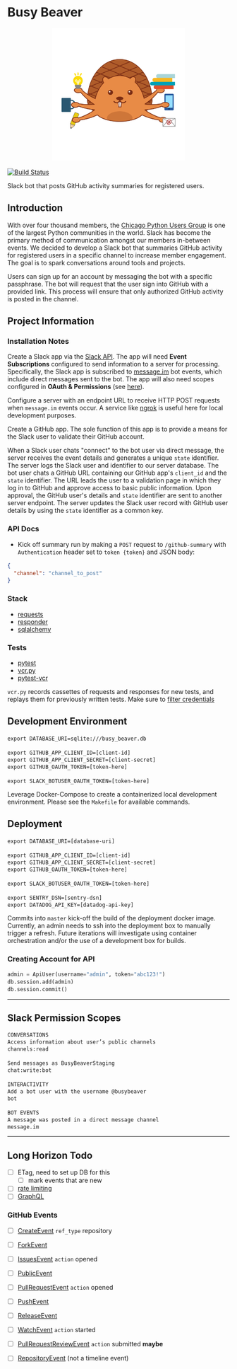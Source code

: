 # Busy Beaver

<p align="center"><img src="assets/logo.png" alt="Busy Beaver Logo" width=300 /></p>

[![Build Status](https://travis-ci.org/alysivji/busy-beaver.svg?branch=master)](https://travis-ci.org/alysivji/busy-beaver)

Slack bot that posts GitHub activity summaries for registered users.

## Introduction

With over four thousand members, the [Chicago Python Users Group](https://www.chipy.org/) is one of the largest Python communities in the world. Slack has become the primary method of communication amongst our members in-between events. We decided to develop a Slack bot that summaries GitHub activity for registered users in a specific channel to increase member engagement. The goal is to spark conversations around tools and projects.

Users can sign up for an account by messaging the bot with a specific passphrase. The bot will request that the user sign into GitHub with a provided link. This process will ensure that only authorized GitHub activity is posted in the channel.

## Project Information

### Installation Notes

Create a Slack app via the [Slack API](https://api.slack.com/). The app will need **Event Subscriptions** configured to send information to a server for processing. Specifically, the Slack app is subscribed to [message.im](https://api.slack.com/events/message.im) bot events, which include direct messages sent to the bot. The app will also need scopes configured in **OAuth & Permissions** (see [here](#Slack-Permission-Scopes)).

Configure a server with an endpoint URL to receive HTTP POST requests when `message.im` events occur. A service like [ngrok](https://ngrok.com/) is useful here for local development purposes.

Create a GitHub app. The sole function of this app is to provide a means for the Slack user to validate their GitHub account.

When a Slack user chats "connect" to the bot user via direct message, the server receives the event details and generates a unique `state` identifier. The server logs the Slack user and identifier to our server database. The bot user chats a GitHub URL containing our GitHub app's `client_id` and the `state` identifier. The URL leads the user to a validation page in which they log in to GitHub and approve access to basic public information. Upon approval, the GitHub user's details and `state` identifier are sent to another server endpoint. The server updates the Slack user record with GitHub user details by using the `state` identifier as a common key.

### API Docs

- Kick off summary run by making a `POST` request to `/github-summary` with `Authentication` header set to `token {token}` and JSON body:

```json
{
  "channel": "channel_to_post"
}
```

### Stack

- [requests](https://github.com/requests/requests)
- [responder](https://github.com/kennethreitz/responder)
- [sqlalchemy](https://www.sqlalchemy.org/)

### Tests

- [pytest](https://github.com/pytest-dev/pytest)
- [vcr.py](https://github.com/kevin1024/vcrpy)
- [pytest-vcr](https://github.com/ktosiek/pytest-vcr)

`vcr.py` records cassettes of requests and responses for new tests, and replays them for previously written tests. Make sure to [filter credentials](https://vcrpy.readthedocs.io/en/latest/advanced.html#filter-information-from-http-headers)

## Development Environment

```console
export DATABASE_URI=sqlite:///busy_beaver.db

export GITHUB_APP_CLIENT_ID=[client-id]
export GITHUB_APP_CLIENT_SECRET=[client-secret]
export GITHUB_OAUTH_TOKEN=[token-here]

export SLACK_BOTUSER_OAUTH_TOKEN=[token-here]
```

Leverage Docker-Compose to create a containerized local development environment. Please see the `Makefile` for available commands.

## Deployment

```console
export DATABASE_URI=[database-uri]

export GITHUB_APP_CLIENT_ID=[client-id]
export GITHUB_APP_CLIENT_SECRET=[client-secret]
export GITHUB_OAUTH_TOKEN=[token-here]

export SLACK_BOTUSER_OAUTH_TOKEN=[token-here]

export SENTRY_DSN=[sentry-dsn]
export DATADOG_API_KEY=[datadog-api-key]
```

Commits into `master` kick-off the build of the deployment docker image. Currently, an admin needs to ssh into the deployment box to manually trigger a refresh. Future iterations will investigate using container orchestration and/or the use of a development box for builds.

### Creating Account for API

```python
admin = ApiUser(username="admin", token="abc123!")
db.session.add(admin)
db.session.commit()
```

---

## Slack Permission Scopes

```text
CONVERSATIONS
Access information about user’s public channels
channels:read

Send messages as BusyBeaverStaging
chat:write:bot

INTERACTIVITY
Add a bot user with the username @busybeaver
bot

BOT EVENTS
A message was posted in a direct message channel
message.im
```

---

## Long Horizon Todo

- [ ] ETag, need to set up DB for this
  - [ ] mark events that are new
- [ ] [rate limiting](https://developer.github.com/v3/#rate-limiting)
- [ ] [GraphQL](https://developer.github.com/v4/)

### GitHub Events

- [ ] [CreateEvent](https://developer.github.com/v3/activity/events/types/#createevent) `ref_type` repository
- [ ] [ForkEvent](https://developer.github.com/v3/activity/events/types/#forkevent)
- [ ] [IssuesEvent](https://developer.github.com/v3/activity/events/types/#issuesevent) `action` opened
- [ ] [PublicEvent](https://developer.github.com/v3/activity/events/types/#publicevent)
- [ ] [PullRequestEvent](https://developer.github.com/v3/activity/events/types/#pullrequestevent) `action` opened
- [ ] [PushEvent](https://developer.github.com/v3/activity/events/types/#pushevent)
- [ ] [ReleaseEvent](https://developer.github.com/v3/activity/events/types/#releaseevent)
- [ ] [WatchEvent](https://developer.github.com/v3/activity/events/types/#watchevent) `action` started

- [ ] [PullRequestReviewEvent](https://developer.github.com/v3/activity/events/types/#pullrequestreviewevent) `action` submitted **maybe**
- [ ] [RepositoryEvent](https://developer.github.com/v3/activity/events/types/#repositoryevent) (not a timeline event)
